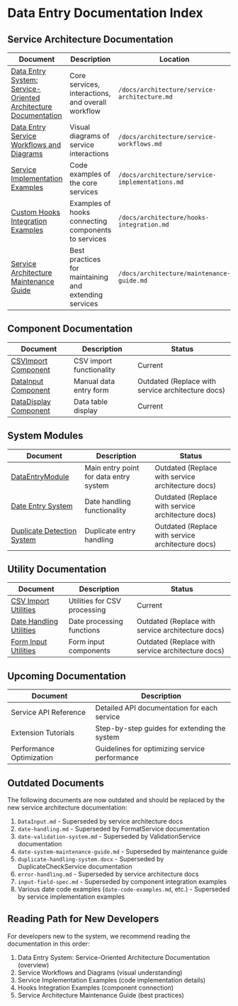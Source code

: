 # Data Entry Documentation Index

## Service Architecture Documentation
| Document | Description | Location |
|----------|-------------|----------|
| [Data Entry System: Service-Oriented Architecture Documentation](data-entry-architecture-docs) | Core services, interactions, and overall workflow | `/docs/architecture/service-architecture.md` |
| [Data Entry Service Workflows and Diagrams](service-workflow-diagrams) | Visual diagrams of service interactions | `/docs/architecture/service-workflows.md` |
| [Service Implementation Examples](service-implementation-examples) | Code examples of the core services | `/docs/architecture/service-implementations.md` |
| [Custom Hooks Integration Examples](hooks-integration-examples) | Examples of hooks connecting components to services | `/docs/architecture/hooks-integration.md` |
| [Service Architecture Maintenance Guide](service-architecture-maintenance-guide) | Best practices for maintaining and extending services | `/docs/architecture/maintenance-guide.md` |

## Component Documentation
| Document | Description | Status |
|----------|-------------|--------|
| [CSVImport Component](CSVImport.md) | CSV import functionality | Current |
| [DataInput Component](DataInput.md) | Manual data entry form | Outdated (Replace with service architecture docs) |
| [DataDisplay Component](DataDisplay.md) | Data table display | Current |

## System Modules
| Document | Description | Status |
|----------|-------------|--------|
| [DataEntryModule](DataEntryModule.md) | Main entry point for data entry system | Outdated (Replace with service architecture docs) |
| [Date Entry System](date-entry-system.md) | Date handling functionality | Outdated (Replace with service architecture docs) |
| [Duplicate Detection System](duplicate-handling-system.docx) | Duplicate entry handling | Outdated (Replace with service architecture docs) |

## Utility Documentation
| Document | Description | Status |
|----------|-------------|--------|
| [CSV Import Utilities](csv-import-components.md) | Utilities for CSV processing | Current |
| [Date Handling Utilities](date-handling.md) | Date processing functions | Outdated (Replace with service architecture docs) |
| [Form Input Utilities](input-field-spec.md) | Form input components | Outdated (Replace with service architecture docs) |

## Upcoming Documentation
| Document | Description |
|----------|-------------|
| Service API Reference | Detailed API documentation for each service |
| Extension Tutorials | Step-by-step guides for extending the system |
| Performance Optimization | Guidelines for optimizing service performance |

## Outdated Documents
The following documents are now outdated and should be replaced by the new service architecture documentation:

1. `DataInput.md` - Superseded by service architecture docs
2. `date-handling.md` - Superseded by FormatService documentation
3. `date-validation-system.md` - Superseded by ValidationService documentation
4. `date-system-maintenance-guide.md` - Superseded by maintenance guide
5. `duplicate-handling-system.docx` - Superseded by DuplicateCheckService documentation
6. `error-handling.md` - Superseded by service architecture docs
7. `input-field-spec.md` - Superseded by component integration examples
8. Various date code examples (`date-code-examples.md`, etc.) - Superseded by service implementation examples

## Reading Path for New Developers
For developers new to the system, we recommend reading the documentation in this order:
1. Data Entry System: Service-Oriented Architecture Documentation (overview)
2. Service Workflows and Diagrams (visual understanding)
3. Service Implementation Examples (code implementation details)
4. Hooks Integration Examples (component connection)
5. Service Architecture Maintenance Guide (best practices)
